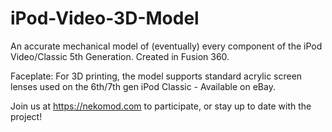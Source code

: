 # iPod-Video-3D-Model

An accurate mechanical model of (eventually) every component of the iPod Video/Classic 5th Generation. Created in Fusion 360. 

Faceplate: For 3D printing, the model supports standard acrylic screen lenses used on the 6th/7th gen iPod Classic - Available on eBay.

Join us at https://nekomod.com to participate, or stay up to date with the project!

